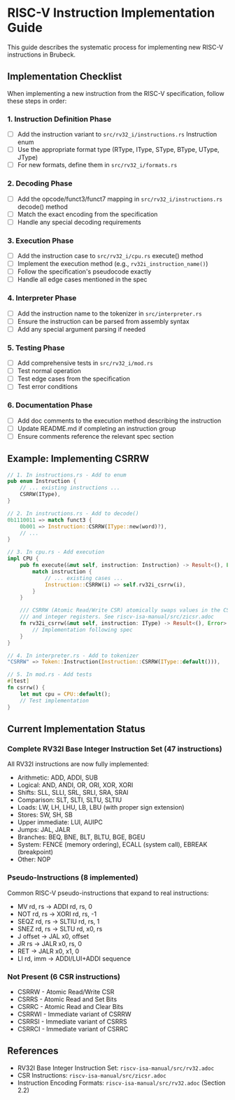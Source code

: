 # RISC-V Instruction Implementation Guide

This guide describes the systematic process for implementing new RISC-V instructions in Brubeck.

## Implementation Checklist

When implementing a new instruction from the RISC-V specification, follow these steps in order:

### 1. Instruction Definition Phase
- [ ] Add the instruction variant to `src/rv32_i/instructions.rs` Instruction enum
- [ ] Use the appropriate format type (RType, IType, SType, BType, UType, JType)
- [ ] For new formats, define them in `src/rv32_i/formats.rs`

### 2. Decoding Phase
- [ ] Add the opcode/funct3/funct7 mapping in `src/rv32_i/instructions.rs` decode() method
- [ ] Match the exact encoding from the specification
- [ ] Handle any special decoding requirements

### 3. Execution Phase
- [ ] Add the instruction case to `src/rv32_i/cpu.rs` execute() method
- [ ] Implement the execution method (e.g., `rv32i_instruction_name()`)
- [ ] Follow the specification's pseudocode exactly
- [ ] Handle all edge cases mentioned in the spec

### 4. Interpreter Phase
- [ ] Add the instruction name to the tokenizer in `src/interpreter.rs`
- [ ] Ensure the instruction can be parsed from assembly syntax
- [ ] Add any special argument parsing if needed

### 5. Testing Phase
- [ ] Add comprehensive tests in `src/rv32_i/mod.rs`
- [ ] Test normal operation
- [ ] Test edge cases from the specification
- [ ] Test error conditions

### 6. Documentation Phase
- [ ] Add doc comments to the execution method describing the instruction
- [ ] Update README.md if completing an instruction group
- [ ] Ensure comments reference the relevant spec section

## Example: Implementing CSRRW

```rust
// 1. In instructions.rs - Add to enum
pub enum Instruction {
    // ... existing instructions ...
    CSRRW(IType),
}

// 2. In instructions.rs - Add to decode()
0b1110011 => match funct3 {
    0b001 => Instruction::CSRRW(IType::new(word)?),
    // ...
}

// 3. In cpu.rs - Add execution
impl CPU {
    pub fn execute(&mut self, instruction: Instruction) -> Result<(), Error> {
        match instruction {
            // ... existing cases ...
            Instruction::CSRRW(i) => self.rv32i_csrrw(i),
        }
    }

    /// CSRRW (Atomic Read/Write CSR) atomically swaps values in the CSRs 
    /// and integer registers. See riscv-isa-manual/src/zicsr.adoc
    fn rv32i_csrrw(&mut self, instruction: IType) -> Result<(), Error> {
        // Implementation following spec
    }
}

// 4. In interpreter.rs - Add to tokenizer
"CSRRW" => Token::Instruction(Instruction::CSRRW(IType::default())),

// 5. In mod.rs - Add tests
#[test]
fn csrrw() {
    let mut cpu = CPU::default();
    // Test implementation
}
```

## Current Implementation Status

### Complete RV32I Base Integer Instruction Set (47 instructions)
All RV32I instructions are now fully implemented:
- Arithmetic: ADD, ADDI, SUB
- Logical: AND, ANDI, OR, ORI, XOR, XORI
- Shifts: SLL, SLLI, SRL, SRLI, SRA, SRAI
- Comparison: SLT, SLTI, SLTU, SLTIU
- Loads: LW, LH, LHU, LB, LBU (with proper sign extension)
- Stores: SW, SH, SB
- Upper immediate: LUI, AUIPC
- Jumps: JAL, JALR
- Branches: BEQ, BNE, BLT, BLTU, BGE, BGEU
- System: FENCE (memory ordering), ECALL (system call), EBREAK (breakpoint)
- Other: NOP

### Pseudo-Instructions (8 implemented)
Common RISC-V pseudo-instructions that expand to real instructions:
- MV rd, rs → ADDI rd, rs, 0
- NOT rd, rs → XORI rd, rs, -1
- SEQZ rd, rs → SLTIU rd, rs, 1
- SNEZ rd, rs → SLTU rd, x0, rs
- J offset → JAL x0, offset
- JR rs → JALR x0, rs, 0
- RET → JALR x0, x1, 0
- LI rd, imm → ADDI/LUI+ADDI sequence

### Not Present (6 CSR instructions)
- CSRRW - Atomic Read/Write CSR
- CSRRS - Atomic Read and Set Bits
- CSRRC - Atomic Read and Clear Bits
- CSRRWI - Immediate variant of CSRRW
- CSRRSI - Immediate variant of CSRRS
- CSRRCI - Immediate variant of CSRRC

## References
- RV32I Base Integer Instruction Set: `riscv-isa-manual/src/rv32.adoc`
- CSR Instructions: `riscv-isa-manual/src/zicsr.adoc`
- Instruction Encoding Formats: `riscv-isa-manual/src/rv32.adoc` (Section 2.2)